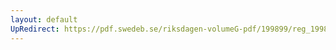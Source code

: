 ```yaml
---
layout: default
UpRedirect: https://pdf.swedeb.se/riksdagen-volumeG-pdf/199899/reg_199899/reg_199899_0099.pdf
---
```

